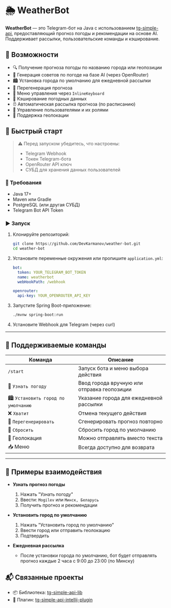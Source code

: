 
# 🌦 WeatherBot

**WeatherBot** — это Telegram-бот на Java с использованием [tg-simple-api](https://github.com/DevKarmanov/tg-simple-api-lib), предоставляющий прогноз погоды и рекомендации на основе AI. Поддерживает рассылки, пользовательские команды и кэширование.

## 📌 Возможности

* 🔍 Получение прогноза погоды по названию города или геопозиции
* 🧠 Генерация советов по погоде на базе AI (через OpenRouter)
* 🏙 Установка города по умолчанию для ежедневной рассылки
* 🔁 Перегенерация прогноза
* 🔘 Меню управления через `InlineKeyboard`
* 💾 Кэширование погодных данных
* ⏰ Автоматическая рассылка прогноза (по расписанию)
* 🔐 Управление пользователями и их ролями
* 📍 Поддержка геолокации

## 🚀 Быстрый старт

> ⚠️ Перед запуском убедитесь, что настроены:
>
> * Telegram Webhook
> * Токен Telegram-бота
> * OpenRouter API ключ
> * СУБД для хранения данных пользователей

### 🔧 Требования

* Java 17+
* Maven или Gradle
* PostgreSQL (или другая СУБД)
* Telegram Bot API Token

### ▶️ Запуск

1. Клонируйте репозиторий:

   ```bash
   git clone https://github.com/DevKarmanov/weather-bot.git
   cd weather-bot
   ```

2. Установите переменные окружения или пропишите `application.yml`:

   ```yaml
   bot:
     token: YOUR_TELEGRAM_BOT_TOKEN
     name: weatherbot
     webHookPath: /webhook

   openrouter:
     api-key: YOUR_OPENROUTER_API_KEY
   ```

3. Запустите Spring Boot-приложение:

   ```bash
   ./mvnw spring-boot:run
   ```

4. Установите Webhook для Telegram (через curl)

---

## 💬 Поддерживаемые команды

| Команда                            | Описание                                    |
| ---------------------------------- | ------------------------------------------- |
| `/start`                           | Запуск бота и меню выбора действия          |
| 🌆 `Узнать погоду`                 | Ввод города вручную или отправка геопозиции |
| 🏙 `Установить город по умолчанию` | Указание города для ежедневной рассылки     |
| ❌ `Хватит`                         | Отмена текущего действия                    |
| 🔁 `Перегенерировать`              | Сгенерировать прогноз повторно              |
| 🔄 `Сбросить`                      | Сбросить город по умолчанию                 |
| 🧭 Геолокация                      | Можно отправлять вместо текста              |
| 📥 Меню                            | Всегда доступно для возврата                |

---

## 🧠 Примеры взаимодействия

* **Узнать прогноз погоды**

  1. Нажать "Узнать погоду"
  2. Ввести: `Mogilev` или `Минск, Беларусь`
  3. Получить прогноз и рекомендации

* **Установить город по умолчанию**

  1. Нажать "Установить город по умолчанию"
  2. Ввести город или отправить геолокацию
  3. Подтвердить

* **Ежедневная рассылка**

  * После установки города по умолчанию, бот будет отправлять прогноз каждые 2 часа с 9:00 до 23:00 (по Минску)

## 📬 Связанные проекты

* 📦 Библиотека: [tg-simple-api-lib](https://github.com/DevKarmanov/tg-simple-api-lib)
* 🧩 Плагин: [tg-simple-api-intellij-plugin](https://github.com/DevKarmanov/tg-simple-api-intellij-plugin)

